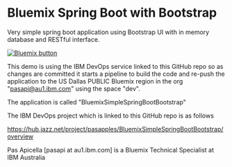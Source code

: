 <h1> Bluemix Spring Boot with Bootstrap </h1>

Very simple spring boot application using Bootstrap UI with in memory database and RESTful interface.

<a href="https://bluemix.net/deploy?repository=https://github.com/papicella/BluemixSimpleSpringBootBootstrap" 
target="_blank"><img src="http://bluemix.net/deploy/button.png" alt="Bluemix button" /></a>

This demo is using the IBM DevOps service linked to this GitHub repo so as changes are committed it
starts a pipeline to build the code and re-push the application to the US Dallas PUBLIC Bluemix region
in the org "pasapi@au1.ibm.com" using the space "dev".

The application is called "BluemixSimpleSpringBootBootstrap"

The IBM DevOps project which is linked to this GitHub repo is as follows

https://hub.jazz.net/project/pasapples/BluemixSimpleSpringBootBootstrap/overview

Pas Apicella [pasapi at au1.ibm.com] is a Bluemix Technical Specialist at IBM Australia